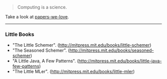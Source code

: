 > Computing is a science.

Take a look at [papers-we-love](https://github.com/papers-we-love/papers-we-love).

--------

### Little Books

* "The Little Schemer". (http://mitpress.mit.edu/books/little-schemer)
* "The Seasoned Schemer". (http://mitpress.mit.edu/books/seasoned-schemer)
* "A Little Java, A Few Patterns". (http://mitpress.mit.edu/books/little-java-few-patterns) 
* "The Little MLer". (http://mitpress.mit.edu/books/little-mler)
